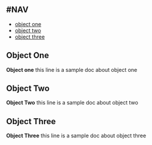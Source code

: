 ## #NAV

- [object one](#object-one)
- [object two](#object-two)
- [object three](#object-three)


<a name="object-one"></a>
## Object One 
**Object one** this line is a sample doc about object one 


<a name="object-two"></a>
## Object Two
**Object Two** this line is a sample doc about object two


<a name="object-three"></a>
## Object Three
**Object Three** this line is a sample doc about object three 
